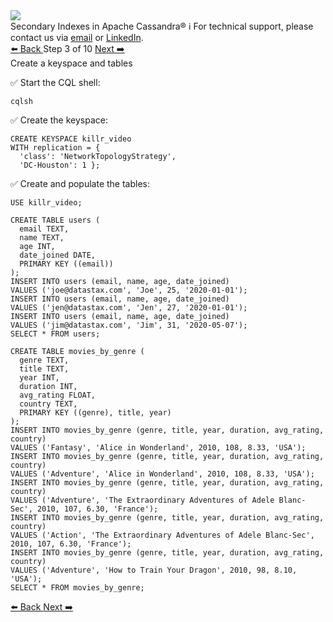 <!-- TOP -->
<div class="top">
  <img src="https://datastax-academy.github.io/katapod-shared-assets/images/ds-academy-logo.svg" />
  <div class="scenario-title-section">
    <span class="scenario-title">Secondary Indexes in Apache Cassandra®</span>
    <span class="scenario-subtitle">ℹ️ For technical support, please contact us via <a href="mailto:aleksandr.volochnev@datastax.com">email</a> or <a href="https://dtsx.io/aleks">LinkedIn</a>.</span> 
  </div>
</div>

<!-- NAVIGATION -->
<div id="navigation-top" class="navigation-top">
 <a href='command:katapod.loadPage?[{"step":"step2"}]' 
   class="btn btn-dark navigation-top-left">⬅️ Back
 </a>
<span class="step-count"> Step 3 of 10</span>
 <a href='command:katapod.loadPage?[{"step":"step4"}]' 
    class="btn btn-dark navigation-top-right">Next ➡️
  </a>
</div>

<!-- CONTENT -->

<div class="step-title">Create a keyspace and tables</div>

✅ Start the CQL shell:
```
cqlsh
```

✅ Create the keyspace:
```
CREATE KEYSPACE killr_video
WITH replication = {
  'class': 'NetworkTopologyStrategy', 
  'DC-Houston': 1 };
```

✅ Create and populate the tables:
```
USE killr_video;

CREATE TABLE users (
  email TEXT,
  name TEXT,
  age INT,
  date_joined DATE,
  PRIMARY KEY ((email))
);
INSERT INTO users (email, name, age, date_joined) 
VALUES ('joe@datastax.com', 'Joe', 25, '2020-01-01');
INSERT INTO users (email, name, age, date_joined) 
VALUES ('jen@datastax.com', 'Jen', 27, '2020-01-01');
INSERT INTO users (email, name, age, date_joined) 
VALUES ('jim@datastax.com', 'Jim', 31, '2020-05-07');
SELECT * FROM users;

CREATE TABLE movies_by_genre (
  genre TEXT,
  title TEXT,
  year INT,
  duration INT,
  avg_rating FLOAT,
  country TEXT,
  PRIMARY KEY ((genre), title, year)
);
INSERT INTO movies_by_genre (genre, title, year, duration, avg_rating, country) 
VALUES ('Fantasy', 'Alice in Wonderland', 2010, 108, 8.33, 'USA');
INSERT INTO movies_by_genre (genre, title, year, duration, avg_rating, country) 
VALUES ('Adventure', 'Alice in Wonderland', 2010, 108, 8.33, 'USA');
INSERT INTO movies_by_genre (genre, title, year, duration, avg_rating, country) 
VALUES ('Adventure', 'The Extraordinary Adventures of Adele Blanc-Sec', 2010, 107, 6.30, 'France');
INSERT INTO movies_by_genre (genre, title, year, duration, avg_rating, country) 
VALUES ('Action', 'The Extraordinary Adventures of Adele Blanc-Sec', 2010, 107, 6.30, 'France');
INSERT INTO movies_by_genre (genre, title, year, duration, avg_rating, country) 
VALUES ('Adventure', 'How to Train Your Dragon', 2010, 98, 8.10, 'USA');
SELECT * FROM movies_by_genre;
```

<!-- NAVIGATION -->
<div id="navigation-bottom" class="navigation-bottom">
 <a href='command:katapod.loadPage?[{"step":"step2"}]'
   class="btn btn-dark navigation-bottom-left">⬅️ Back
 </a>
 <a href='command:katapod.loadPage?[{"step":"step4"}]'
    class="btn btn-dark navigation-bottom-right">Next ➡️
  </a>
</div>
